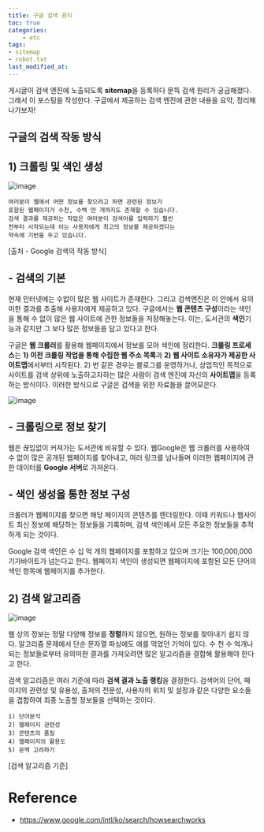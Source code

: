 ```yaml
---
title: 구글 검색 원리
toc: true
categories:	
    - etc
tags: 
- sitemap
- robot.txt
last_modified_at:
---
```


  게시글이 검색 엔진에 노출되도록 **sitemap**을 등록하다 문뜩 검색 원리가 궁금해졌다.  그래서 이 포스팅을 작성한다. 구글에서 제공하는 검색 엔진에 관한 내용을 요약, 정리해나가보자!

## 구글의 검색 작동 방식

## 1) 크롤링 및 색인 생성

![image](https://user-images.githubusercontent.com/49560745/103262938-bd798f00-49e9-11eb-9cf5-e56fd0d3c15c.png)

```
여러분이 웹에서 어떤 정보를 찾으려고 하면 관련된 정보가 
포함된 웹페이지가 수천, 수백 만 개까지도 존재할 수 있습니다. 
검색 결과를 제공하는 작업은 여러분이 검색어를 입력하기 훨씬 
전부터 시작되는데 이는 사용자에게 최고의 정보를 제공하겠다는 
약속에 기반을 두고 있습니다.
```

[출처 - Google 검색의 작동 방식]

## - 검색의 기본

 현재 인터넷에는 수없이 많은 웹 사이트가 존재한다. 그리고 검색엔진은 이 안에서 유의미한 결과를 추출해 사용자에게 제공하고 있다. 구글에서는 **웹 콘텐츠 구성**이라는 색인을 통해 수 없이 많은 웹 사이트에 관한 정보들을 저장해놓는다. 이는, 도서관의 **색인**기능과 같지만 그 보다 많은 정보들을 담고 있다고 한다.

구글은 **웹 크롤러**를 활용해 웹페이지에서 정보를 모아 색인에 정리한다. **크롤링 프로세스**는 **1) 이전 크롤링 작업을 통해 수집한 웹 주소 목록**과 **2) 웹 사이트 소유자가 제공한 사이트맵**에서부터 시작된다. 2) 번 같은 경우는 블로그를 운영하거나, 상업적인 목적으로 사이트를 검색 상위에 노출하고자하는 많은 사람이 검색 엔진에 자신의 **사이트맵**을 등록하는 방식이다. 이러한 방식으로 구글은 검색을 위한 자료들을 끌어모은다. 



![image](https://user-images.githubusercontent.com/49560745/103263580-9e7bfc80-49eb-11eb-8373-91aad035719e.png)

## - 크롤링으로 정보 찾기

 웹은 끊임없이 커져가는 도서관에 비유할 수 있다. 웹Google은 웹 크롤러를 사용하여 수 없이 많은 공개된 웹페이지를 찾아내고, 여러 링크를 넘나들며 이러한 웹페이지에 관한 데이터를 **Google 서버**로 가져온다.



## - 색인 생성을 통한 정보 구성

크롤러가 웹페이지를 찾으면 해당 페이지의 콘텐츠를 렌더링한다. 이때 키워드나 웹사이트 최신 정보에 해당하는 정보들을 기록하며, 검색 색인에서 모든 주요한 정보들을 추적하게 되는 것이다.

Google 검색 색인은 수 십 억 개의 웹페이지를 포함하고 있으며 크기는 100,000,000 기가바이트가 넘는다고 한다. 웹페이지 색인이 생성되면 웹페이지에 포함된 모든 단어의 색인 항목에 웹페이지를 추가한다.



## 2) 검색 알고리즘

![image](https://user-images.githubusercontent.com/49560745/103264182-4e9e3500-49ed-11eb-867c-5f16ca6878d0.png)

 웹 상의 정보는 정말 다양해 정보를 **정렬**하지 않으면, 원하는 정보를 찾아내기 쉽지 않다. 알고리즘 문제에서 단순 문자열 파싱에도 애를 먹었던 기억이 있다. 수 천 수 억개나 되는 정보들로부터 유의미한 결과를 가져오려면 많은 알고리즘을 결합해 활용해야 한다고 한다.

검색 알고리즘은 여러 기준에 따라 **검색 결과 노출 랭킹**을 결정한다. 검색어의 단어, 페이지의 관련성 및 유용성, 출처의 전문성, 사용자의 위치 및 설정과 같은 다양한 요소들을 겹합하여 최종 노출할 정보들을 선택하는 것이다.

```
1) 단어분석
2) 웹페이지 관련성
3) 콘텐츠의 품질
4) 웹페이지의 활용도
5) 문맥 고려하기
```

[검색 알고리즘 기준]



# Reference

- https://www.google.com/intl/ko/search/howsearchworks













